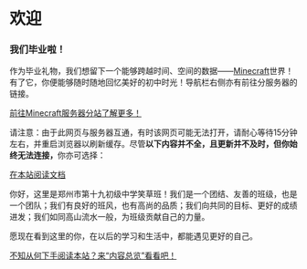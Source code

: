 # 欢迎

<div class="alert alert-success" role="alert">
    <h3 class="alert-heading">我们毕业啦！</h3>
    <p>作为毕业礼物，我们想留下一个能够跨越时间、空间的数据——<a href="https://zh.minecraft.wiki">Minecraft</a>世界！有了它，你便能够随时随地回忆美好的初中时光！导航栏右侧亦有前往分服务器的链接。</p>
    <a class="btn btn-success w-100" href="http://mc.xiaocaozz.top:8000">前往Minecraft服务器分站了解更多！</a>
    <p>请注意：由于此网页与服务器互通，有时该网页可能无法打开，请耐心等待15分钟左右，并重启浏览器以刷新缓存。尽管<strong>以下内容并不全，且更新并不及时，但你始终无法连接，</strong>你亦可选择：</p>
    <a class="btn btn-outline-success w-100 mb-1" href="/其他/Minecraft/index.html">在本站阅读文档</a>
</div>

你好，这里是郑州市第十九初级中学笑草班！我们是一个团结、友善的班级，也是一个团队；我们有良好的班风，也有高尚的品质；我们向共同的目标、更好的成绩进发；我们如同高山流水一般，为班级贡献自己的力量。

愿现在看到这里的你，在以后的学习和生活中，都能遇见更好的自己。

<div class="d-grid">
    <div class="btn-group-vertical">
        <a class="btn btn-outline-success ms-0 mb-0" href="/roots/overview">不知从何下手阅读本站？来“内容总览”看看吧！</a>
    </div>
</div>
